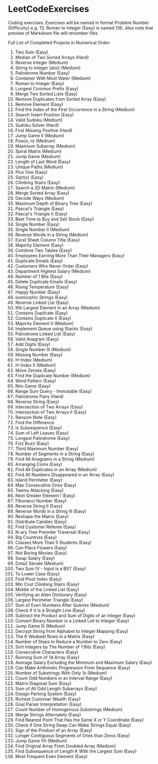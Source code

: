 # LeetCodeExercises

Coding exercises. Exercises will be named in format Problem Number (Difficulty) e.g. 13. Roman to Integer (Easy) is named 13E. Also note that preview of Markdown file will renumber files

Full List of Completed Projects in Numerical Order:
1. Two Sum (Easy)
4. Median of Two Sorted Arrays (Hard)
7. Reverse Integer (Medium)
8. String to Integer (atoi) (Medium)
9. Palindrome Number (Easy)
11. Container With Most Water (Medium)
13. Roman to Integer (Easy)
14. Longest Common Prefix (Easy)
21. Merge Two Sorted Lists (Easy)
26. Remove Duplicates from Sorted Array (Easy)
27. Remove Element (Easy)
28. Find the Index of the First Occurrence in a String (Medium)
35. Search Insert Position (Easy)
36. Valid Sudoku (Medium)
37. Sudoku Solver (Hard)
41. First Missing Positive (Hard)
45. Jump Game II (Medium)
50. Pow(x, n) (Medium)
53. Maximum Subarray (Medium)
54. Spiral Matrix (Medium)
55. Jump Game (Medium)
58. Length of Last Word (Easy)
62. Unique Paths (Medium)
66. Plus One (Easy)
69. Sqrt(x) (Easy)
70. Climbing Stairs (Easy)
74. Search a 2D Matrix (Medium)
88. Merge Sorted Array (Easy)
91. Decode Ways (Medium)
104. Maximum Depth of Binary Tree (Easy)
118. Pascal's Triangle (Easy)
119. Pascal's Triangle II (Easy)
121. Best Time to Buy and Sell Stock (Easy)
136. Single Number (Easy)
137. Single Number II (Medium)
151. Reverse Words in a String (Medium)
168. Excel Sheet Column Title (Easy)
169. Majority Element (Easy)
175. Combine Two Tables (Easy)
181. Employees Earning More Than Their Managers (Easy)
182. Duplicate Emails (Easy)
183. Customers Who Never Order (Easy)
184. Department Highest Salary (Medium)
191. Number of 1 Bits (Easy)
196. Delete Duplicate Emails (Easy)
197. Rising Temperature (Easy)
202. Happy Number (Easy)
205. Isomorphic Strings (Easy)
206. Reverse Linked List (Easy)
215. Kth Largest Element in an Array (Medium)
217. Contains Duplicate (Easy)
219. Contains Duplicate II (Easy)
229. Majority Element II (Medium)
232. Implement Queue using Stacks (Easy)
234. Palindrome Linked List (Easy)
242. Valid Anagram (Easy)
258. Add Digits (Easy)
260. Single Number III (Medium)
268. Missing Number (Easy)
274. H-Index (Medium)
275. H-Index II (Medium)
283. Move Zeroes (Easy)
287. Find the Duplicate Number (Medium)
290. Word Pattern (Easy)
292. Nim Game (Easy)
303. Range Sum Query - Immutable (Easy)
336. Palindrome Pairs (Hard)
344. Reverse String (Easy)
349. Intersection of Two Arrays (Easy)
350. Intersection of Two Arrays II (Easy)
383. Ransom Note (Easy)
389. Find the Difference
392. Is Subsequence (Easy)
404. Sum of Left Leaves (Easy)
409. Longest Palindrome (Easy)
412. Fizz Buzz (Easy)
414. Third Maximum Number (Easy)
434. Number of Segments in a String (Easy)
438. Find All Anagrams in a String (Medium)
441. Arranging Coins (Easy)
442. Find All Duplicates in an Array (Medium)
448. Find All Numbers Disappeared in an Array (Easy)
463. Island Perimeter (Easy)
485. Max Consecutive Ones (Easy)
495. Teemo Attacking (Easy)
496. Next Greater Element I (Easy)
509. Fibonacci Number (Easy)
541. Reverse String II (Easy)
557. Reverse Words in a String III (Easy)
566. Reshape the Matrix (Easy)
575. Distribute Candies (Easy)
584. Find Customer Referee (Easy)
589. N-ary Tree Preorder Traversal (Easy)
595. Big Countries (Easy)
596. Classes More Than 5 Students (Easy)
605. Can Place Flowers (Easy)
620. Not Boring Movies (Easy)
627. Swap Salary (Easy)
649. Dota2 Senate (Medium)
653. Two Sum IV - Input is a BST (Easy)
709. To Lower Case (Easy)
724. Find Pivot Index (Easy)
746. Min Cost Climbing Stairs (Easy)
876. Middle of the Linked List (Easy)
953. Verifying an Alien Dictionary (Easy)
976. Largest Perimeter Triangle (Easy)
985. Sum of Even Numbers After Queries (Medium)
1232. Check If It Is a Straight Line (Easy)
1281. Subtract the Product and Sum of Digits of an Integer (Easy)
1290. Convert Binary Number in a Linked List to Integer (Easy)
1306. Jump Game III (Medium)
1309. Decrypt String from Alphabet to Integer Mapping (Easy)
1337. The K Weakest Rows in a Matrix (Easy)
1342. Number of Steps to Reduce a Number to Zero (Easy)
1356. Sort Integers by The Number of 1 Bits (Easy)
1446. Consecutive Characters (Easy)
1480. Running Sum of 1d Array (Easy)
1491. Average Salary Excluding the Minimum and Maximum Salary (Easy)
1502. Can Make Arithmetic Progression From Sequence (Easy)
1513. Number of Substrings With Only 1s (Medium)
1523. Count Odd Numbers in an Interval Range (Easy)
1572. Matrix Diagonal Sum (Easy)
1588. Sum of All Odd Length Subarrays (Easy)
1603. Design Parking System (Easy)
1672. Richest Customer Wealth (Easy)
1678. Goal Parser Interpretation (Easy)
1759. Count Number of Homogenous Substrings (Medium)
1768. Merge Strings Alternately (Easy)
1779. Find Nearest Point That Has the Same X or Y Coordinate (Easy)
1790. Check if One String Swap Can Make Strings Equal (Easy)
1822. Sign of the Product of an Array (Easy)
1869. Longer Contiguous Segments of Ones than Zeros (Easy)
1871. Jump Game VII (Medium)
2007. Find Original Array From Doubled Array (Medium)
2099. Find Subsequence of Length K With the Largest Sum (Easy)
2404. Most Frequent Even Element (Easy)